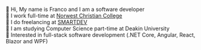 👋 Hi, My name is Franco and I am a software developer <br/>
👷 I work full-time at <a href="https://www.norwest.nsw.edu.au">Norwest Christian College<a/> <br/>
💼 I do freelancing at <a href="https://smartdev.com.au">SMARTDEV<a/> <br/>
🌱 I am studying Computer Science part-time at Deakin University <br/>
👀 Interested in full-stack software development (.NET Core, Angular, React, Blazor and WPF) <br/>

<!---
Franco-Diaz-Licham/Franco-Diaz-Licham is a ✨ special ✨ repository because its `README.md` (this file) appears on your GitHub profile.
You can click the Preview link to take a look at your changes.
--->
